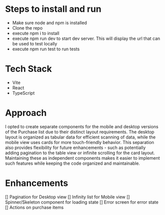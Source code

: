 # Steps to install and run
- Make sure node and npm is installed
- Clone the repo
- execute npm i to install
- execute npm run dev to start dev server. This will display the url that can be used to test locally
- execute npm run test to run tests

# Tech Stack
- Vite
- React
- TypeScript

# Approach
I opted to create separate components for the mobile and desktop versions of the Purchase list due to their distinct layout requirements. The desktop layout is organized as tabular data for efficient scanning of data, while the mobile view uses cards for more touch-friendly behavior. This separation also provides flexibility for future enhancements - such as potentially adding pagination to the table view or infinite scrolling for the card layout. Maintaining these as independent components makes it easier to implement such features while keeping the code organized and maintainable.

## 

# Enhancements
[] Pagination for Desktop view
[] Infinity list for Mobile view
[] Spinner/Skeleton component for loading state
[] Error screen for error state
[] Actions on purchase items




